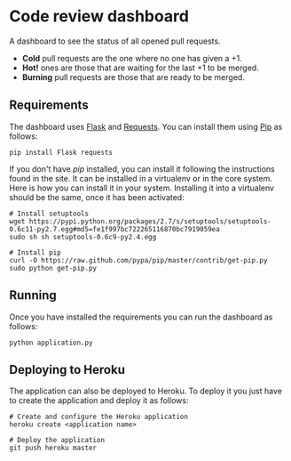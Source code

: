 Code review dashboard
=====================

A dashboard to see the status of all opened pull requests.

* **Cold** pull requests are the one where no one has given a +1.
* **Hot!** ones are those that are waiting for the last +1 to be merged.
* **Burning** pull requests are those that are ready to be merged.

Requirements
------------

The dashboard uses [Flask](http://flask.pocoo.org/docs/) and [Requests](http://python-requests.org).
You can install them using [Pip](http://www.pip-installer.org) as follows:

    pip install Flask requests

If you don't have *pip* installed, you can install it following the instructions found in the site. It can
be installed in a virtualenv or in the core system. Here is how you can install it in your system. Installing
it into a virtualenv should be the same, once it has been activated:

    # Install setuptools
    wget https://pypi.python.org/packages/2.7/s/setuptools/setuptools-0.6c11-py2.7.egg#md5=fe1f997bc722265116870bc7919059ea
    sudo sh sh setuptools-0.6c9-py2.4.egg

    # Install pip
    curl -O https://raw.github.com/pypa/pip/master/contrib/get-pip.py
    sudo python get-pip.py

Running
-------

Once you have installed the requirements you can run the dashboard as follows:

    python application.py

Deploying to Heroku
-------------------

The application can also be deployed to Heroku. To deploy it you just have to create the application
and deploy it as follows:

    # Create and configure the Heroku application
    heroku create <application name>

    # Deploy the application
    git push heroku master

